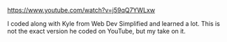 https://www.youtube.com/watch?v=j59qQ7YWLxw

I coded along with Kyle from Web Dev Simplified and learned a lot. This is not the exact version he coded on YouTube, but my take on it. 
